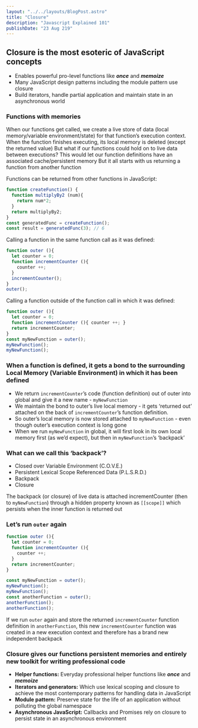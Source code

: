 ```yaml
---
layout: "../../layouts/BlogPost.astro"
title: "Closure"
description: "Javascript Explained 101"
publishDate: "23 Aug 219"
---
```


## Closure is the most esoteric of JavaScript concepts
- Enables powerful pro-level functions like <strong><em>once</em></strong> and <strong><em>memoize</em></strong>
- Many JavaScript design patterns including the module pattern use closure
- Build iterators, handle partial application and maintain state in an
asynchronous world

### Functions with memories
When our functions get called, we create a live store of data (local memory/variable environment/state) for that function’s execution context.
When the function finishes executing, its local memory is deleted (except the returned value)
But what if our functions could hold on to live data between executions?
This would let our function definitions have an associated cache/persistent memory
But it all starts with us returning a function from another function

Functions can be returned from other functions in JavaScript:
```javascript
function createFunction() {
  function multiplyBy2 (num){
    return num*2;
  }
  return multiplyBy2;
}
const generatedFunc = createFunction();
const result = generatedFunc(3); // 6
```

Calling a function in the same function call as it was defined:
```javascript
function outer (){
  let counter = 0;
  function incrementCounter (){
    counter ++;
  }
  incrementCounter();
}
outer();
```

Calling a function outside of the function call in which it was defined:
```javascript
function outer (){
  let counter = 0;
  function incrementCounter (){ counter ++; }
  return incrementCounter;
}
const myNewFunction = outer();
myNewFunction();
myNewFunction();
```

### When a function is defined, it gets a bond to the surrounding Local Memory (Variable Environment) in which it has been defined
- We return ```incrementCounter```’s code (function definition) out of outer into
global and give it a new name - ```myNewFunction```
- We maintain the bond to outer’s live local memory - it gets ‘returned out’
attached on the back of ```incrementCounter```’s function definition.
- So outer’s local memory is now stored attached to ```myNewFunction``` - even
though outer’s execution context is long gone
- When we run ```myNewFunction``` in global, it will first look in its own local
memory first (as we’d expect), but then in ```myNewFunction```’s ‘backpack’

### What can we call this ‘backpack’?
- Closed over Variable Environment (C.O.V.E.)
- Persistent Lexical Scope Referenced Data (P.L.S.R.D.)
- Backpack
- Closure

The backpack (or closure) of live data is attached incrementCounter (then to ```myNewFunction```) through a hidden property known as ```[[scope]]``` which persists when the inner function is returned out

### Let’s run ```outer``` again
```javascript
function outer (){
  let counter = 0;
  function incrementCounter (){
    counter ++;
  }
  return incrementCounter;
}

const myNewFunction = outer();
myNewFunction();
myNewFunction();
const anotherFunction = outer();
anotherFunction();
anotherFunction();
```

If we run ```outer``` again and store the returned ```incrementCounter``` function definition in ```anotherFunction```, this new ```incrementCounter``` function was created in a new execution context and therefore has a brand new independent backpack

### Closure gives our functions persistent memories and entirely new toolkit for writing professional code

- **Helper functions:** Everyday professional helper functions like <strong><em>once</em></strong> and <strong><em>memoize</em></strong> <br>
- **Iterators and generators:** Which use lexical scoping and closure to achieve the most contemporary patterns for handling data in JavaScript<br>
- **Module pattern:** Preserve state for the life of an application without polluting the global namespace<br>
- **Asynchronous JavaScript:** Callbacks and Promises rely on closure to persist state in an asynchronous environment<br>

